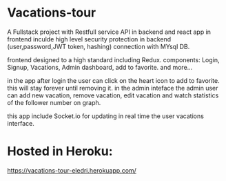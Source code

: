 # Vacations-tour

A Fullstack project with Restfull service API in backend and react app in frontend
inculde high level security protection in backend (user,password,JWT token, hashing)
connection with MYsql DB.

frontend designed to a high standard including Redux.
components: 
Login,
Signup,
Vacations,
Admin dashboard,
add to favorite. and more...

in the app after login the user can click on the heart icon to add to favorite. this will stay forever until removing it.
in the admin inteface the admin user can add new vacation, remove vacation, edit vacation and watch statistics of the follower number on graph.

this app include Socket.io for updating in real time the user vacations interface.

# Hosted in Heroku:
https://vacations-tour-eledri.herokuapp.com/



